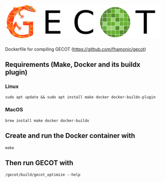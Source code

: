 # ![GECOT](misc/gecot_title.png)

Dockerfile for compiling GECOT (https://github.com/fhamonic/gecot)

## Requirements (Make, Docker and its buildx plugin)

### Linux

    sudo apt update && sudo apt install make docker docker-buildx-plugin

### MacOS

    brew install make docker docker-buildx

## Create and run the Docker container with

    make

## Then run GECOT with

    /gecot/build/gecot_optimize --help